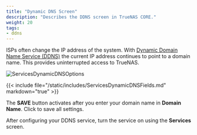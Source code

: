 ```yaml
---
title: "Dynamic DNS Screen"
description: "Describes the DDNS screen in TrueNAS CORE."
weight: 20
tags:
- ddns
---
```


ISPs often change the IP address of the system. With [Dynamic Domain Name Service (DDNS)](https://tools.ietf.org/html/rfc2136) the current IP address continues to point to a domain name. This provides uninterrupted access to TrueNAS.

![ServicesDynamicDNSOptions](/images/CORE/Services/ServicesDynamicDNSOptions.png "Dynamic DNS Service Options")

{{< include file="/static/includes/ServicesDynamicDNSFields.md" markdown="true" >}}

The **SAVE** button activates after you enter your domain name in **Domain Name**. Click to save all settings.

After configuring your DDNS service, turn the service on using the **Services** screen.

